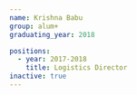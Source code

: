 ```yaml
---
name: Krishna Babu
group: alum+
graduating_year: 2018

positions:
  - year: 2017-2018
    title: Logistics Director
inactive: true
---
```

